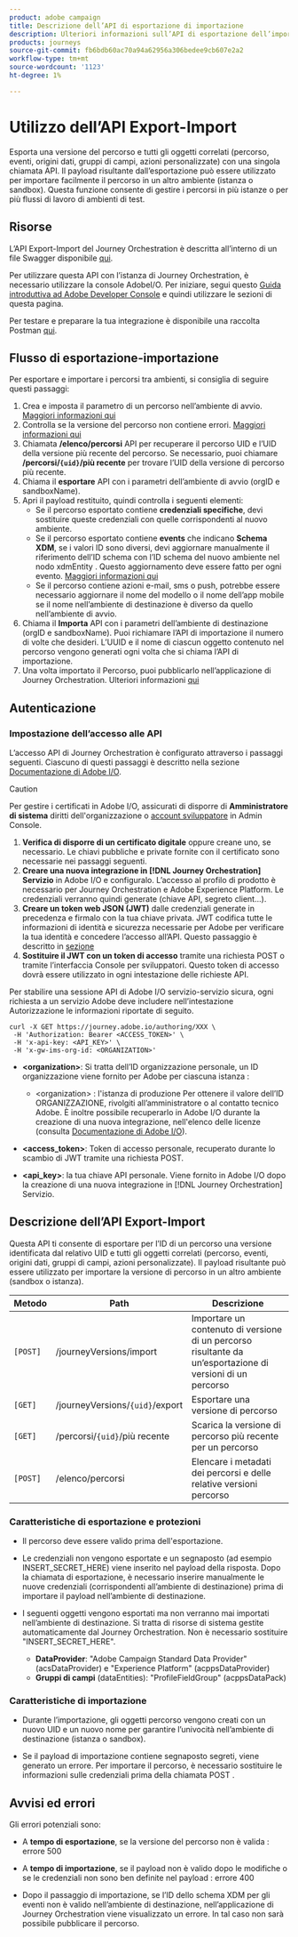 ```yaml
---
product: adobe campaign
title: Descrizione dell’API di esportazione di importazione
description: Ulteriori informazioni sull’API di esportazione dell’importazione.
products: journeys
source-git-commit: fb6bdb60ac70a94a62956a306bedee9cb607e2a2
workflow-type: tm+mt
source-wordcount: '1123'
ht-degree: 1%

---
```



# Utilizzo dell’API Export-Import

Esporta una versione del percorso e tutti gli oggetti correlati (percorso, eventi, origini dati, gruppi di campi, azioni personalizzate) con una singola chiamata API. Il payload risultante dall’esportazione può essere utilizzato per importare facilmente il percorso in un altro ambiente (istanza o sandbox).
Questa funzione consente di gestire i percorsi in più istanze o per più flussi di lavoro di ambienti di test.


## Risorse

L’API Export-Import del Journey Orchestration è descritta all’interno di un file Swagger disponibile [qui](https://adobedocs.github.io/JourneyAPI/docs/).

Per utilizzare questa API con l’istanza di Journey Orchestration, è necessario utilizzare la console AdobeI/O. Per iniziare, segui questo [Guida introduttiva ad Adobe Developer Console](https://www.adobe.io/apis/experienceplatform/console/docs.html#!AdobeDocs/adobeio-console/master/getting-started.md) e quindi utilizzare le sezioni di questa pagina.

Per testare e preparare la tua integrazione è disponibile una raccolta Postman [qui](https://raw.githubusercontent.com/AdobeDocs/JourneyAPI/master/postman-collections/Journey-Orchestration_Export-import-API_postman-collection.json).


## Flusso di esportazione-importazione

Per esportare e importare i percorsi tra ambienti, si consiglia di seguire questi passaggi:

1. Crea e imposta il parametro di un percorso nell’ambiente di avvio. [Maggiori informazioni qui](https://experienceleague.adobe.com/docs/journeys/using/building-journeys/about-journey-building/journey.html)
1. Controlla se la versione del percorso non contiene errori. [Maggiori informazioni qui](https://experienceleague.adobe.com/docs/journeys/using/building-journeys/testing-the-journey.html)
1. Chiamata **/elenco/percorsi** API per recuperare il percorso UID e l’UID della versione più recente del percorso. Se necessario, puoi chiamare **/percorsi/`{uid}`/più recente** per trovare l’UID della versione di percorso più recente.
1. Chiama il **esportare** API con i parametri dell’ambiente di avvio (orgID e sandboxName).
1. Apri il payload restituito, quindi controlla i seguenti elementi:
   * Se il percorso esportato contiene **credenziali specifiche**, devi sostituire queste credenziali con quelle corrispondenti al nuovo ambiente.
   * Se il percorso esportato contiene **events** che indicano **Schema XDM**, se i valori ID sono diversi, devi aggiornare manualmente il riferimento dell’ID schema con l’ID schema del nuovo ambiente nel nodo xdmEntity . Questo aggiornamento deve essere fatto per ogni evento. [Maggiori informazioni qui](https://experienceleague.adobe.com/docs/journeys/using/events-journeys/experience-event-schema.html)
   * Se il percorso contiene azioni e-mail, sms o push, potrebbe essere necessario aggiornare il nome del modello o il nome dell’app mobile se il nome nell’ambiente di destinazione è diverso da quello nell’ambiente di avvio.
1. Chiama il **Importa** API con i parametri dell’ambiente di destinazione (orgID e sandboxName). Puoi richiamare l’API di importazione il numero di volte che desideri. L’UUID e il nome di ciascun oggetto contenuto nel percorso vengono generati ogni volta che si chiama l’API di importazione.
1. Una volta importato il Percorso, puoi pubblicarlo nell’applicazione di Journey Orchestration. Ulteriori informazioni [qui](https://experienceleague.adobe.com/docs/journeys/using/building-journeys/publishing-the-journey.html)


## Autenticazione

### Impostazione dell’accesso alle API

L’accesso API di Journey Orchestration è configurato attraverso i passaggi seguenti. Ciascuno di questi passaggi è descritto nella sezione [Documentazione di Adobe I/O](https://www.adobe.io/authentication/auth-methods.html#!AdobeDocs/adobeio-auth/master/AuthenticationOverview/ServiceAccountIntegration.md).

>[!CAUTION]
>
>Per gestire i certificati in Adobe I/O, assicurati di disporre di <b>Amministratore di sistema</b> diritti dell&#39;organizzazione o [account sviluppatore](https://helpx.adobe.com/enterprise/using/manage-developers.html) in Admin Console.

1. **Verifica di disporre di un certificato digitale** oppure creane uno, se necessario. Le chiavi pubbliche e private fornite con il certificato sono necessarie nei passaggi seguenti.
1. **Creare una nuova integrazione in [!DNL Journey Orchestration] Servizio** in Adobe I/O e configuralo. L’accesso al profilo di prodotto è necessario per Journey Orchestration e Adobe Experience Platform. Le credenziali verranno quindi generate (chiave API, segreto client...).
1. **Creare un token web JSON (JWT)** dalle credenziali generate in precedenza e firmalo con la tua chiave privata. JWT codifica tutte le informazioni di identità e sicurezza necessarie per Adobe per verificare la tua identità e concedere l’accesso all’API. Questo passaggio è descritto in [sezione](https://www.adobe.io/authentication/auth-methods.html#!AdobeDocs/adobeio-auth/master/JWT/JWT.md)
1. **Sostituire il JWT con un token di accesso** tramite una richiesta POST o tramite l’interfaccia Console per sviluppatori. Questo token di accesso dovrà essere utilizzato in ogni intestazione delle richieste API.

Per stabilire una sessione API di Adobe I/O servizio-servizio sicura, ogni richiesta a un servizio Adobe deve includere nell’intestazione Autorizzazione le informazioni riportate di seguito.

```
curl -X GET https://journey.adobe.io/authoring/XXX \
 -H 'Authorization: Bearer <ACCESS_TOKEN>' \
 -H 'x-api-key: <API_KEY>' \
 -H 'x-gw-ims-org-id: <ORGANIZATION>'
```

* **&lt;organization>**: Si tratta dell’ID organizzazione personale, un ID organizzazione viene fornito per Adobe per ciascuna istanza :

   * &lt;organization> : l&#39;istanza di produzione
   Per ottenere il valore dell’ID ORGANIZZAZIONE, rivolgiti all’amministratore o al contatto tecnico Adobe. È inoltre possibile recuperarlo in Adobe I/O durante la creazione di una nuova integrazione, nell&#39;elenco delle licenze (consulta [Documentazione di Adobe I/O](https://www.adobe.io/authentication.html)).

* **&lt;access_token>**: Token di accesso personale, recuperato durante lo scambio di JWT tramite una richiesta POST.

* **&lt;api_key>**: la tua chiave API personale. Viene fornito in Adobe I/O dopo la creazione di una nuova integrazione in [!DNL Journey Orchestration] Servizio.



## Descrizione dell’API Export-Import

Questa API ti consente di esportare per l’ID di un percorso una versione identificata dal relativo UID e tutti gli oggetti correlati (percorso, eventi, origini dati, gruppi di campi, azioni personalizzate).
Il payload risultante può essere utilizzato per importare la versione di percorso in un altro ambiente (sandbox o istanza).

| Metodo | Path | Descrizione |
|---|---|---|
| `[POST]` | /journeyVersions/import | Importare un contenuto di versione di un percorso risultante da un’esportazione di versioni di un percorso |
| `[GET]` | /journeyVersions/`{uid}`/export | Esportare una versione di percorso |
| `[GET]` | /percorsi/`{uid}`/più recente | Scarica la versione di percorso più recente per un percorso |
| `[POST]` | /elenco/percorsi | Elencare i metadati dei percorsi e delle relative versioni percorso |


### Caratteristiche di esportazione e protezioni

* Il percorso deve essere valido prima dell&#39;esportazione.

* Le credenziali non vengono esportate e un segnaposto (ad esempio INSERT_SECRET_HERE) viene inserito nel payload della risposta.
Dopo la chiamata di esportazione, è necessario inserire manualmente le nuove credenziali (corrispondenti all’ambiente di destinazione) prima di importare il payload nell’ambiente di destinazione.

* I seguenti oggetti vengono esportati ma non verranno mai importati nell’ambiente di destinazione. Si tratta di risorse di sistema gestite automaticamente dal Journey Orchestration. Non è necessario sostituire &quot;INSERT_SECRET_HERE&quot;.
   * **DataProvider**: &quot;Adobe Campaign Standard Data Provider&quot; (acsDataProvider) e &quot;Experience Platform&quot; (acppsDataProvider)
   * **Gruppi di campi** (dataEntities): &quot;ProfileFieldGroup&quot; (acppsDataPack)



### Caratteristiche di importazione

* Durante l’importazione, gli oggetti percorso vengono creati con un nuovo UID e un nuovo nome per garantire l’univocità nell’ambiente di destinazione (istanza o sandbox).

* Se il payload di importazione contiene segnaposto segreti, viene generato un errore. Per importare il percorso, è necessario sostituire le informazioni sulle credenziali prima della chiamata POST .

## Avvisi ed errori

Gli errori potenziali sono:

* A **tempo di esportazione**, se la versione del percorso non è valida : errore 500

* A **tempo di importazione**, se il payload non è valido dopo le modifiche o se le credenziali non sono ben definite nel payload : errore 400

* Dopo il passaggio di importazione, se l’ID dello schema XDM per gli eventi non è valido nell’ambiente di destinazione, nell’applicazione di Journey Orchestration viene visualizzato un errore. In tal caso non sarà possibile pubblicare il percorso.